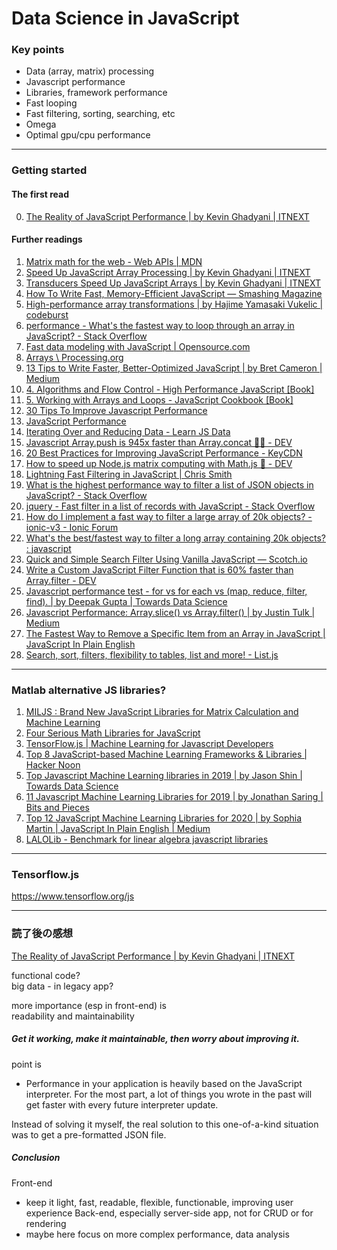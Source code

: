 # Data Science in JavaScript

### Key points

- Data (array, matrix) processing  
- Javascript performance  
- Libraries, framework performance
- Fast looping  
- Fast filtering, sorting, searching, etc  
- Omega  
- Optimal gpu/cpu performance

---

### Getting started

#### The first read

0. [The Reality of JavaScript Performance \| by Kevin Ghadyani | ITNEXT](https://itnext.io/the-reality-of-javascript-performance-4ec9747882d3)

#### Further readings

1. [Matrix math for the web - Web APIs \| MDN](https://developer.mozilla.org/en-US/docs/Web/API/WebGL_API/Matrix_math_for_the_web)
2. [Speed Up JavaScript Array Processing \| by Kevin Ghadyani | ITNEXT](https://itnext.io/speed-up-javascript-array-processing-8d601c57bb0d)
3. [Transducers Speed Up JavaScript Arrays \| by Kevin Ghadyani | ITNEXT](https://itnext.io/using-transducers-to-speed-up-javascript-arrays-92677d000096)
4. [How To Write Fast, Memory-Efficient JavaScript — Smashing Magazine](https://www.smashingmagazine.com/2012/11/writing-fast-memory-efficient-javascript/)
5. [High-performance array transformations \| by Hajime Yamasaki Vukelic | codeburst](https://codeburst.io/high-performance-array-transformations-68aae138a5f2)
6. [performance - What's the fastest way to loop through an array in JavaScript? - Stack Overflow](https://stackoverflow.com/questions/5349425/whats-the-fastest-way-to-loop-through-an-array-in-javascript)
7. [Fast data modeling with JavaScript \| Opensource.com](https://opensource.com/article/20/5/data-modeling-javascript)
8. [Arrays \ Processing.org](https://processing.org/tutorials/arrays/)
9. [13 Tips to Write Faster, Better-Optimized JavaScript \| by Bret Cameron | Medium](https://medium.com/@bretcameron/13-tips-to-write-faster-better-optimized-javascript-dc1f9ab063d8)
10. [4. Algorithms and Flow Control - High Performance JavaScript [Book]](https://www.oreilly.com/library/view/high-performance-javascript/9781449382308/ch04.html)
11. [5. Working with Arrays and Loops - JavaScript Cookbook [Book]](https://www.oreilly.com/library/view/javascript-cookbook/9781449390211/ch05.html)
12. [30 Tips To Improve Javascript Performance](https://www.monitis.com/blog/30-tips-to-improve-javascript-performance/)
13. [JavaScript Performance](https://www.w3schools.com/js/js_performance.asp)
14. [Iterating Over and Reducing Data - Learn JS Data](http://learnjsdata.com/iterate_data.html)
15. [Javascript Array.push is 945x faster than Array.concat 🤯🤔 - DEV](https://dev.to/uilicious/javascript-array-push-is-945x-faster-than-array-concat-1oki)
16. [20 Best Practices for Improving JavaScript Performance - KeyCDN](https://www.keycdn.com/blog/javascript-performance)
17. [How to speed up Node.js matrix computing with Math.js 🌠 - DEV](https://dev.to/hoshiwarpsjs/how-to-speed-up-nodejs-matrix-computing-with-mathjs--3o68)
18. [Lightning Fast Filtering in JavaScript \| Chris Smith](https://chrissmith.xyz/lightning-fast-filtering-in-javascript/)
19. [What is the highest performance way to filter a list of JSON objects in JavaScript? - Stack Overflow](https://stackoverflow.com/questions/13565751/what-is-the-highest-performance-way-to-filter-a-list-of-json-objects-in-javascri)
20. [jquery - Fast filter in a list of records with JavaScript - Stack Overflow](https://stackoverflow.com/questions/28876947/fast-filter-in-a-list-of-records-with-javascript/28887606)
21. [How do I implement a fast way to filter a large array of 20k objects? - ionic-v3 - Ionic Forum](https://forum.ionicframework.com/t/how-do-i-implement-a-fast-way-to-filter-a-large-array-of-20k-objects/120285)
22. [What's the best/fastest way to filter a long array containing 20k objects? : javascript](https://www.reddit.com/r/javascript/comments/7uqxrv/whats_the_bestfastest_way_to_filter_a_long_array/)
23. [Quick and Simple Search Filter Using Vanilla JavaScript ― Scotch.io](https://scotch.io/tutorials/quick-and-simple-search-filter-using-vanilla-javascript)
24. [Write a Custom JavaScript Filter Function that is 60% faster than Array.filter - DEV](https://dev.to/functional_js/write-a-custom-javascript-filter-function-that-is-60-faster-than-array-filter-4b66)
25. [Javascript performance test - for vs for each vs (map, reduce, filter, find). \| by Deepak Gupta | Towards Data Science](https://towardsdatascience.com/javascript-performance-test-for-vs-for-each-vs-map-reduce-filter-find-32c1113f19d7)
26. [Javascript Performance: Array.slice() vs Array.filter() \| by Justin Tulk | Medium](https://medium.com/@justintulk/javascript-performance-array-slice-vs-array-filter-4573d726aacb)
27. [The Fastest Way to Remove a Specific Item from an Array in JavaScript \| JavaScript In Plain English](https://medium.com/javascript-in-plain-english/how-to-remove-a-specific-item-from-an-array-in-javascript-a49b108404c)
28. [Search, sort, filters, flexibility to tables, list and more! - List.js](https://listjs.com/)

---

### Matlab alternative JS libraries?

1. [MILJS : Brand New JavaScript Libraries for Matrix Calculation and Machine Learning](https://www.researchgate.net/publication/272752232_MILJS_Brand_New_JavaScript_Libraries_for_Matrix_Calculation_and_Machine_Learning)
2. [Four Serious Math Libraries for JavaScript](https://smartbear.com/blog/test-and-monitor/four-serious-math-libraries-for-javascript/)
3. [TensorFlow.js \| Machine Learning for Javascript Developers](https://www.tensorflow.org/js)
4. [Top 8 JavaScript-based Machine Learning Frameworks & Libraries \| Hacker Noon](https://hackernoon.com/top-javascript-based-machine-learning-frameworks-and-libraries-lz92j32w4)
5. [Top Javascript Machine Learning libraries in 2019 \| by Jason Shin | Towards Data Science](https://towardsdatascience.com/top-javascript-machine-learning-libraries-in-2019-cb63b95bdd10)
6. [11 Javascript Machine Learning Libraries for 2019 \| by Jonathan Saring | Bits and Pieces](https://blog.bitsrc.io/11-javascript-machine-learning-libraries-to-use-in-your-app-c49772cca46c)
7. [Top 12 JavaScript Machine Learning Libraries for 2020 \| by Sophia Martin | JavaScript In Plain English | Medium](https://medium.com/javascript-in-plain-english/top-12-javascript-machine-learning-libraries-for-2020-8bec30ecfa58)
8. [LALOLib - Benchmark for linear algebra javascript libraries](https://mlweb.loria.fr/benchmark/index.html)

---

### Tensorflow.js

https://www.tensorflow.org/js

---

### 読了後の感想

[The Reality of JavaScript Performance \| by Kevin Ghadyani | ITNEXT](https://itnext.io/the-reality-of-javascript-performance-4ec9747882d3)

functional code?  
big data - in legacy app?  

more importance (esp in front-end) is  
readability and maintainability  

##### Get it working, make it maintainable, then worry about improving it.

point is
- Performance in your application is heavily based on the JavaScript interpreter. For the most part, a lot of things you wrote in the past will get faster with every future interpreter update.

Instead of solving it myself, the real solution to this one-of-a-kind situation was to get a pre-formatted JSON file.

##### Conclusion

Front-end
- keep it light, fast, readable, flexible, functionable, improving user experience
Back-end, especially server-side app, not for CRUD or for rendering
- maybe here focus on more complex performance, data analysis

